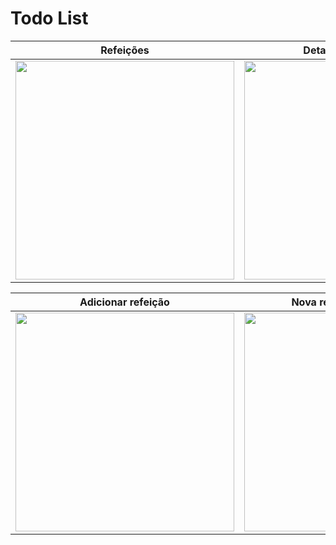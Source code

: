 # Todo List

|Refeições|Detalhes da refeição
|:---------:|:---------:|
|<img src="https://user-images.githubusercontent.com/44789105/193267577-3bcd87f9-a7d9-4a34-b69a-f99d6b5a5453.png" width="350">|<img src="https://user-images.githubusercontent.com/44789105/193267601-f6cc977a-725a-4603-ae85-6fa7835ac650.png" width="350">|


|Adicionar refeição|Nova refeição adicionada
|:---------:|:---------:|
|<img src="https://user-images.githubusercontent.com/44789105/193267728-62661941-a6be-4b8e-ad58-92d4cd9269e5.png" width="350">|<img src="https://user-images.githubusercontent.com/44789105/193267297-21aef3d3-7556-4473-9838-39749a304e12.png" width="350">|

